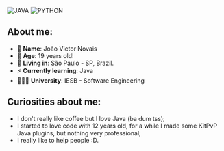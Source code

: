 ![JAVA](https://img.shields.io/badge/java-%23FF2D20.svg?style=for-the-badge&logo=java&logoColor=white)
![PYTHON](https://img.shields.io/badge/python-%23FF2D20.svg?style=for-the-badge&logo=python&logoColor=white)

## About me:
-  🌱 **Name**: João Victor Novais
- 🎂 **Age**: 19 years old!
- 👾 **Living in**: São Paulo - SP, Brazil.
- ⚡ **Currently learning**: Java
- 👨🏽‍🎓 **University**: IESB - Software Engineering

## Curiosities about me:
- I don't really like coffee but I love Java (ba dum tss);
- I started to love code with 12 years old, for a while I made some KitPvP Java plugins, but nothing very professional;
- I really like to help people :D.
